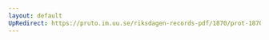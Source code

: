 ```yaml
---
layout: default
UpRedirect: https://pruto.im.uu.se/riksdagen-records-pdf/1870/prot-1870--ak--122.pdf
---
```


